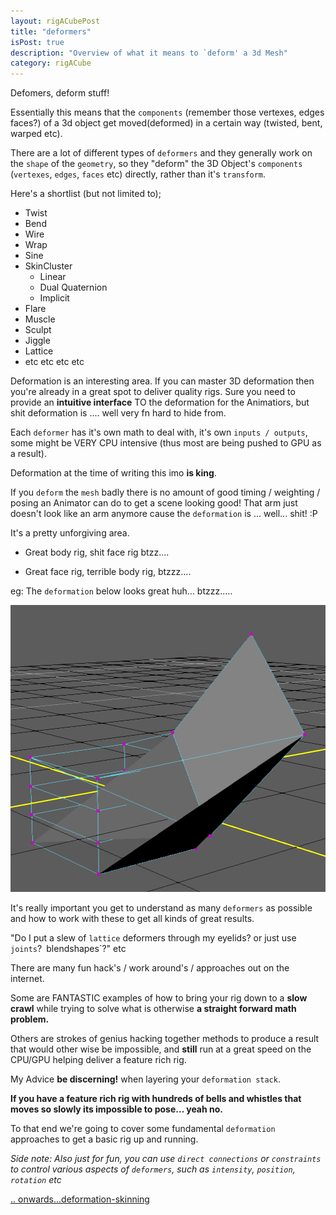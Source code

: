 ```yaml
---
layout: rigACubePost
title: "deformers"
isPost: true
description: "Overview of what it means to `deform' a 3d Mesh"
category: rigACube
---
```


Defomers, deform stuff! 

Essentially this means that the `components` (remember those vertexes, edges
faces?) of a 3d object get moved(deformed) in a certain way (twisted, bent, warped etc). 

There are a lot of different types of `deformers` and  they generally work 
on the `shape` of the `geometry`, so they "deform" the 3D Object's `components`
(`vertexes`, `edges`, `faces` etc) directly, rather than it's `transform`. 

Here's a shortlist (but not limited to);

- Twist
- Bend
- Wire
- Wrap
- Sine
- SkinCluster
    - Linear
    - Dual Quaternion
    - Implicit
- Flare
- Muscle
- Sculpt 
- Jiggle
- Lattice
- etc etc etc etc

Deformation is an interesting area. If you can master 3D deformation then
you're already in a great spot to deliver quality rigs. Sure you need to 
provide an **intuitive interface** TO the deformation for the Animatiors, but 
shit deformation is .... well very fn hard to hide from.

Each `deformer` has it's own math to deal with, it's own `inputs / outputs`, 
some might be VERY CPU intensive (thus most are being pushed to GPU as a result).

Deformation at the time of writing this imo **is king**. 

If you `deform` the `mesh` badly there is no amount of good timing / weighting 
/ posing an Animator can do to get a scene looking good! That arm just doesn't
look like an arm anymore cause the `deformation` is ... well... shit! :P

It's a pretty unforgiving area. 

- Great body rig, shit face rig btzz....

- Great face rig, terrible body rig, btzzz....

eg: The `deformation` below looks great huh... btzzz.....

<img src="/assets/examples/badDeform.png" width="506" height="459" alt="badDeform">

It's really important you get to understand as many `deformers` as possible and 
how to work with these to get all kinds of great results. 

"Do I put a slew of `lattice` deformers through my eyelids? or just use 
`joints`?` `blendshapes`?" etc 

There are many fun hack's / work around's / approaches out on the internet.

Some are FANTASTIC examples of how to bring your rig down to a **slow crawl**
while trying to solve what is otherwise **a straight forward math problem.**

Others are strokes of genius hacking together methods to produce a result 
that would other wise be impossible, and **still** run at a great speed on the CPU/GPU
helping deliver a feature rich rig. 

My Advice **be discerning!** when layering your `deformation stack`.
 
 **If you have a feature rich rig with hundreds of bells and whistles that 
moves so slowly its impossible to pose... yeah no.**

To that end we're going to cover some fundamental `deformation` approaches 
to get a basic rig up and running.

*Side note: Also just for fun, you can use `direct connections` or `constraints` to control
various aspects of `deformers`, such as `intensity`, `position`, `rotation` etc*

[.. onwards...deformation-skinning](2019-09-17-skinning.md)
